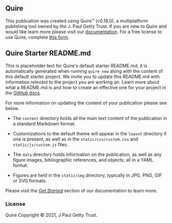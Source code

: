 ## Quire

This publication was created using Quire™ (v0.18.0), a multiplatform publishing tool owned by the J. Paul Getty Trust. If you are new to Quire and would like learn more please visit our [documentation](https://quire.getty.edu). For a free license to use Quire, complete [this form](https://docs.google.com/forms/d/e/1FAIpQLScKOJEq9ivhwizmdazjuhxBII-s-5SUsnerWmyF8VteeeRBhA/viewform).

## Quire Starter README.md

This is placeholder text for Quire's default starter README.md; it is automatically generated when running `quire new` along with the content of this default starter project. We invite you to update this README.md with information relevant to the project you are working on. Learn more about what a README.md is and how to create an effective one for your project in the [GitHub docs](https://docs.github.com/en/github/creating-cloning-and-archiving-repositories/about-readmes).

For more information on updating the content of your publication please see below.

- The `content` directory holds all the main text content of the publication in a standard Markdown format.

- Customizations to the default theme will appear in the `layout` directory if one is present, as well as in the `static/css/custom.css` and `static/js/custom.js` files.

- The `data` directory holds information on the publication, as well as any figure images, bibliographic references, and objects; all in a YAML format.

- Figures are held in the `static/img` directory, typically in JPG, PNG, GIF or SVG formats.

Please visit the [_Get Started_](https://quire.getty.edu/documentation/getting-started/) section of our documentation to learn more.

### License

Quire Copyright © 2021, J Paul Getty Trust.


